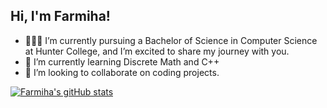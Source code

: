 ## Hi, I'm Farmiha! 

- 👩🏻‍💻 I’m currently pursuing a Bachelor of Science in Computer Science at Hunter College, and I’m excited to share my journey with you.  
- 🌱 I’m currently learning Discrete Math and C++
- 👯 I’m looking to collaborate on coding projects. 

<!-- GitHub stats from https://github.com/anuraghazra/github-readme-stats -->
[![Farmiha's gitHub stats](https://github-readme-stats.vercel.app/api?username=farmiha)](https://github-readme-stats.vercel.app/api?username=farmiha&show_icons=true&theme=radical)
